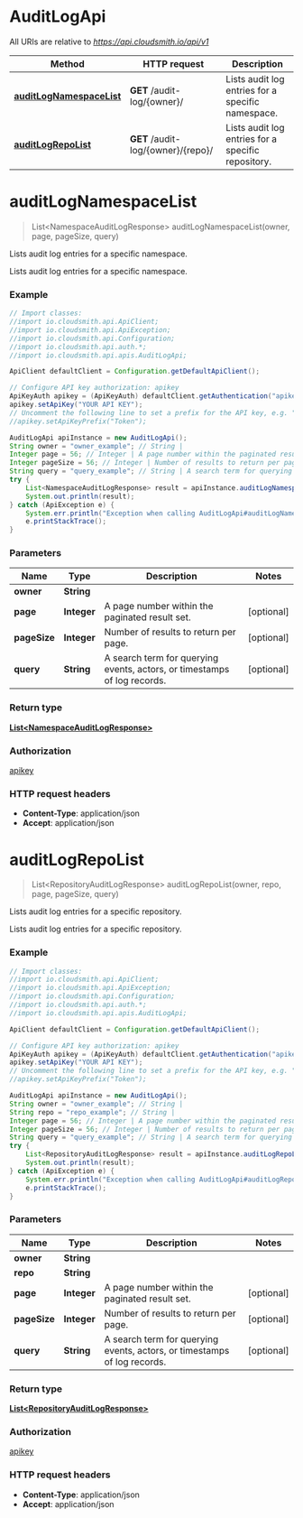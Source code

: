 # AuditLogApi

All URIs are relative to *https://api.cloudsmith.io/api/v1*

Method | HTTP request | Description
------------- | ------------- | -------------
[**auditLogNamespaceList**](AuditLogApi.md#auditLogNamespaceList) | **GET** /audit-log/{owner}/ | Lists audit log entries for a specific namespace.
[**auditLogRepoList**](AuditLogApi.md#auditLogRepoList) | **GET** /audit-log/{owner}/{repo}/ | Lists audit log entries for a specific repository.


<a name="auditLogNamespaceList"></a>
# **auditLogNamespaceList**
> List&lt;NamespaceAuditLogResponse&gt; auditLogNamespaceList(owner, page, pageSize, query)

Lists audit log entries for a specific namespace.

Lists audit log entries for a specific namespace.

### Example
```java
// Import classes:
//import io.cloudsmith.api.ApiClient;
//import io.cloudsmith.api.ApiException;
//import io.cloudsmith.api.Configuration;
//import io.cloudsmith.api.auth.*;
//import io.cloudsmith.api.apis.AuditLogApi;

ApiClient defaultClient = Configuration.getDefaultApiClient();

// Configure API key authorization: apikey
ApiKeyAuth apikey = (ApiKeyAuth) defaultClient.getAuthentication("apikey");
apikey.setApiKey("YOUR API KEY");
// Uncomment the following line to set a prefix for the API key, e.g. "Token" (defaults to null)
//apikey.setApiKeyPrefix("Token");

AuditLogApi apiInstance = new AuditLogApi();
String owner = "owner_example"; // String | 
Integer page = 56; // Integer | A page number within the paginated result set.
Integer pageSize = 56; // Integer | Number of results to return per page.
String query = "query_example"; // String | A search term for querying events, actors, or timestamps of log records.
try {
    List<NamespaceAuditLogResponse> result = apiInstance.auditLogNamespaceList(owner, page, pageSize, query);
    System.out.println(result);
} catch (ApiException e) {
    System.err.println("Exception when calling AuditLogApi#auditLogNamespaceList");
    e.printStackTrace();
}
```

### Parameters

Name | Type | Description  | Notes
------------- | ------------- | ------------- | -------------
 **owner** | **String**|  |
 **page** | **Integer**| A page number within the paginated result set. | [optional]
 **pageSize** | **Integer**| Number of results to return per page. | [optional]
 **query** | **String**| A search term for querying events, actors, or timestamps of log records. | [optional]

### Return type

[**List&lt;NamespaceAuditLogResponse&gt;**](NamespaceAuditLogResponse.md)

### Authorization

[apikey](../README.md#apikey)

### HTTP request headers

 - **Content-Type**: application/json
 - **Accept**: application/json

<a name="auditLogRepoList"></a>
# **auditLogRepoList**
> List&lt;RepositoryAuditLogResponse&gt; auditLogRepoList(owner, repo, page, pageSize, query)

Lists audit log entries for a specific repository.

Lists audit log entries for a specific repository.

### Example
```java
// Import classes:
//import io.cloudsmith.api.ApiClient;
//import io.cloudsmith.api.ApiException;
//import io.cloudsmith.api.Configuration;
//import io.cloudsmith.api.auth.*;
//import io.cloudsmith.api.apis.AuditLogApi;

ApiClient defaultClient = Configuration.getDefaultApiClient();

// Configure API key authorization: apikey
ApiKeyAuth apikey = (ApiKeyAuth) defaultClient.getAuthentication("apikey");
apikey.setApiKey("YOUR API KEY");
// Uncomment the following line to set a prefix for the API key, e.g. "Token" (defaults to null)
//apikey.setApiKeyPrefix("Token");

AuditLogApi apiInstance = new AuditLogApi();
String owner = "owner_example"; // String | 
String repo = "repo_example"; // String | 
Integer page = 56; // Integer | A page number within the paginated result set.
Integer pageSize = 56; // Integer | Number of results to return per page.
String query = "query_example"; // String | A search term for querying events, actors, or timestamps of log records.
try {
    List<RepositoryAuditLogResponse> result = apiInstance.auditLogRepoList(owner, repo, page, pageSize, query);
    System.out.println(result);
} catch (ApiException e) {
    System.err.println("Exception when calling AuditLogApi#auditLogRepoList");
    e.printStackTrace();
}
```

### Parameters

Name | Type | Description  | Notes
------------- | ------------- | ------------- | -------------
 **owner** | **String**|  |
 **repo** | **String**|  |
 **page** | **Integer**| A page number within the paginated result set. | [optional]
 **pageSize** | **Integer**| Number of results to return per page. | [optional]
 **query** | **String**| A search term for querying events, actors, or timestamps of log records. | [optional]

### Return type

[**List&lt;RepositoryAuditLogResponse&gt;**](RepositoryAuditLogResponse.md)

### Authorization

[apikey](../README.md#apikey)

### HTTP request headers

 - **Content-Type**: application/json
 - **Accept**: application/json

